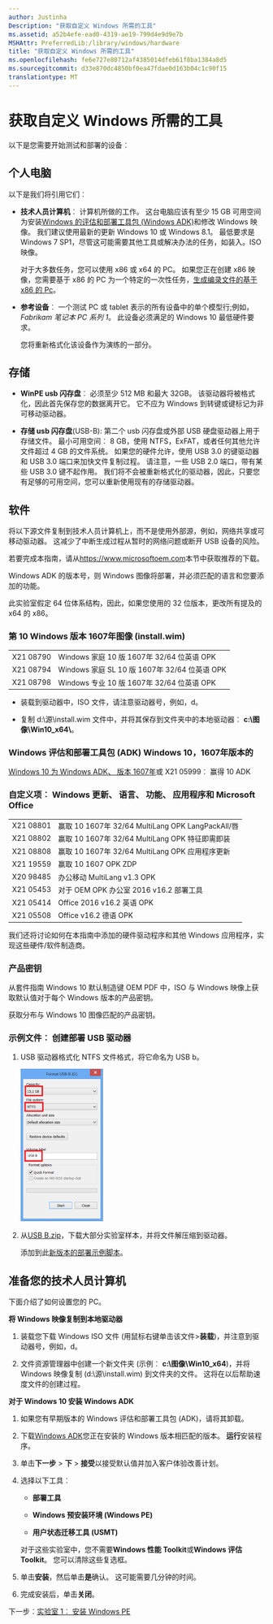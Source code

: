 ```yaml
---
author: Justinha
Description: "获取自定义 Windows 所需的工具"
ms.assetid: a52b4efe-ead0-4319-ae19-799d4e9d9e7b
MSHAttr: PreferredLib:/library/windows/hardware
title: "获取自定义 Windows 所需的工具"
ms.openlocfilehash: fe6e727e80712af4385014dfeb61f8ba1384a8d5
ms.sourcegitcommit: d33e870dc4850bf0ea47fdae0d163b04c1c90f15
translationtype: MT
---
```

# <a name="get-the-tools-needed-to-customize-windows"></a>获取自定义 Windows 所需的工具


以下是您需要开始测试和部署的设备︰

## <a name="span-idpcspanspan-idpcspanpcs"></a><span id="pc"></span><span id="PC"></span>个人电脑


以下是我们将引用它们︰

-   **技术人员计算机**︰ 计算机所做的工作。 这台电脑应该有至少 15 GB 可用空间为安装[Windows 的评估和部署工具包 (Windows ADK)](http://go.microsoft.com/fwlink/?LinkId=526803)和修改 Windows 映像。 我们建议使用最新的更新 Windows 10 或 Windows 8.1。 最低要求是 Windows 7 SP1，尽管这可能需要其他工具或解决办法的任务，如装入。ISO 映像。

    对于大多数任务，您可以使用 x86 或 x64 的 PC。 如果您正在创建 x86 映像，您需要基于 x86 的 PC 为一个特定的一次性任务，[生成编录文件的基于 x86 的 Pc](update-windows-settings-and-scripts-create-your-own-answer-file-sxs.md)。

-   **参考设备**︰ 一个测试 PC 或 tablet 表示的所有设备中的单个模型行;例如， *Fabrikam 笔记本 PC 系列 1*。 此设备必须满足的 Windows 10 最低硬件要求。

    您将重新格式化该设备作为演练的一部分。

## <a name="span-idhwspanspan-idhwspanstorage"></a><span id="hw"></span><span id="HW"></span>存储


-   **WinPE usb 闪存盘**︰ 必须至少 512 MB 和最大 32GB。 该驱动器将被格式化，因此首先保存您的数据离开它。 它不应为 Windows 到转键或键标记为非可移动驱动器。

-   **存储 usb 闪存盘**(USB-B): 第二个 usb 闪存盘或外部 USB 硬盘驱动器上用于存储文件。 最小可用空间︰ 8 GB，使用 NTFS，ExFAT，或者任何其他允许文件超过 4 GB 的文件系统。  如果您的硬件允许，使用 USB 3.0 的键驱动器和 USB 3.0 端口来加快文件复制过程。 请注意，一些 USB 2.0 端口，带有某些 USB 3.0 键不起作用。 我们将不会被重新格式化的驱动器，因此，只要您有足够的可用空间，您可以重新使用现有的存储驱动器。 

## <a name="span-idswspanspan-idswspansoftware"></a><span id="sw"></span><span id="SW"></span>软件

将以下源文件复制到技术人员计算机上，而不是使用外部源，例如，网络共享或可移动驱动器。 这减少了中断生成过程从暂时的网络问题或断开 USB 设备的风险。

若要完成本指南，请从<https://www.microsoftoem.com>本节中获取推荐的下载。 

Windows ADK 的版本号，则 Windows 图像将部署，并必须匹配的语言和您要添加的功能。

此实验室假定 64 位体系结构，因此，如果您使用的 32 位版本，更改所有提及的 x64 的 x86。

### <a name="windows-10-version-1607-image-installwim"></a>第 10 Windows 版本 1607年图像 (install.wim)

|  |  |
|-----------|----------------------------------------------------|
| X21 08790 | Windows 家庭 10 版 1607年 32/64 位英语 OPK    |
| X21 08794 | Windows 家庭 SL 10 版 1607年 32/64 位英语 OPK |
| X21 08798 | Windows 专业 10 版 1607年 32/64 位英语 OPK     |

-   装载到驱动器中，ISO 文件，请注意驱动器号，例如，d。

-   复制 d:\\源\\install.wim 文件中，并将其保存到文件夹中的本地驱动器︰ **c:\\图像\\Win10\_x64\\**。

### <a name="windows-assessment-and-deployment-kit-adk-for-windows-10-version-1607"></a>Windows 评估和部署工具包 (ADK) Windows 10，1607年版本的

[Windows 10 为 Windows ADK、 版本 1607年](http://go.microsoft.com/fwlink/?LinkId=526803)或 X21 05999︰ 赢得 10 ADK

### <a name="customizations-windows-updates-languages-features-apps-and-microsoft-office"></a>自定义项︰ Windows 更新、 语言、 功能、 应用程序和 Microsoft Office

|  |  |
|-----------|---------------------------------------------------|
| X21 08801 | 赢取 10 1607年 32/64 MultiLang OPK LangPackAll/唇   |
| X21 08802 | 赢取 10 1607年 32/64 MultiLang OPK 特征即需即装    |
| X21 08808 | 赢取 10 1607年 32/64 MultiLang OPK 应用程序更新        |
| X21 19559 | 赢取 10 1607 OPK ZDP                               |
| X20 98485 | 办公移动 MultiLang v1.3 OPK                  |
| X21 05453 | 对于 OEM OPK 办公室 2016 v16.2 部署工具     |
| X21 05414 | Office 2016 v16.2 英语 OPK                     |
| X21 05508 | Office v16.2 德语 OPK                           |

我们还将讨论如何在本指南中添加的硬件驱动程序和其他 Windows 应用程序，实现这些硬件/软件制造商。

### <a name="product-keys"></a>产品密钥

从套件指南 Windows 10 默认制造键 OEM PDF 中，ISO 与 Windows 映像上获取默认值对于每个 Windows 版本的产品密钥。

获取分布与 Windows 10 图像匹配的产品密钥。

### <a name="sample-files-create-a-deployment-usb-drive"></a>示例文件︰ 创建部署 USB 驱动器

1.  USB 驱动器格式化 NTFS 文件格式，将它命名为 USB b。

    ![提取 USB](images/extract-usb.png) 

2.  从[USB B.zip](http://download.microsoft.com/download/5/8/4/5844EE21-4EF5-45B7-8D36-31619017B76A/USB-B.zip)，下载大部分实验室样本，并将文件解压缩到驱动器。

    添加到此[新版本的部署示例脚本](http://go.microsoft.com/fwlink/p/?LinkId=800657)。 

## <a name="span-idpreparespanspan-idpreparespanprepare-your-technician-pc"></a><span id="prepare"></span><span id="PREPARE"></span>准备您的技术人员计算机

下面介绍了如何设置您的 PC。

**将 Windows 映像复制到本地驱动器**

1.  装载您下载 Windows ISO 文件 (用鼠标右键单击该文件&gt;**装载**)，并注意到驱动器号，例如，d。

2.  文件资源管理器中创建一个新文件夹 (示例︰ **c:\\图像\\Win10\_x64**)，并将 Windows 映像复制 (d:\\源\\install.wim) 到文件夹的文件。 这将在以后帮助速度文件的创建过程。

**对于 Windows 10 安装 Windows ADK**

1.  如果您有早期版本的 Windows 评估和部署工具包 (ADK)，请将其卸载。

2.  下载[Windows ADK](https://developer.microsoft.com/en-us/windows/hardware/windows-assessment-deployment-kit#winADK)您正在安装的 Windows 版本相匹配的版本。 **运行**安装程序。

3.  单击**下一步** &gt; **下** &gt; **接受**以接受默认值并加入客户体验改善计划。

4.  选择以下工具︰

    -   **部署工具**

    -   **Windows 预安装环境 (Windows PE)**

    -   **用户状态迁移工具 (USMT)**

    对于这些实验室中，您不需要**Windows 性能 Toolkit**或**Windows 评估 Toolkit**。 您可以清除这些复选框。

5.  单击**安装**，然后单击**是**确认。 这可能需要几分钟的时间。

6.  完成安装后，单击**关闭**。

下一步︰[实验室 1︰ 安装 Windows PE](install-windows-pe-sxs.md)
